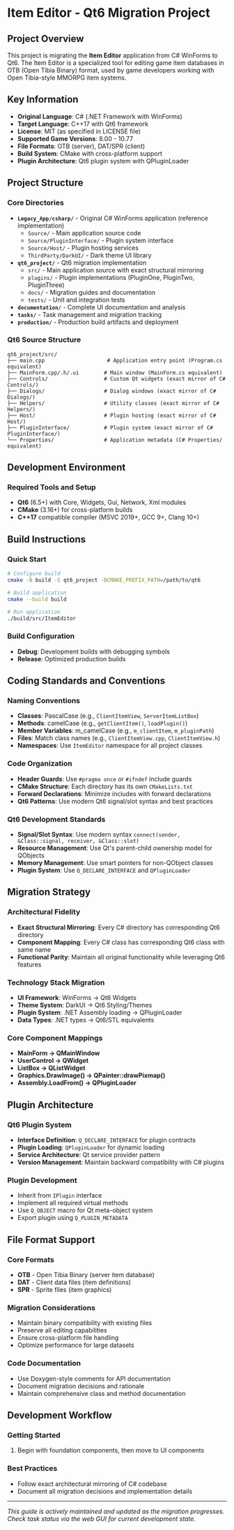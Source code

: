# Item Editor - Qt6 Migration Project

## Project Overview

This project is migrating the **Item Editor** application from C# WinForms to Qt6. The Item Editor is a specialized tool for editing game item databases in OTB (Open Tibia Binary) format, used by game developers working with Open Tibia-style MMORPG item systems.

## Key Information

- **Original Language**: C# (.NET Framework with WinForms)
- **Target Language**: C++17 with Qt6 framework
- **License**: MIT (as specified in LICENSE file)
- **Supported Game Versions**: 8.00 - 10.77
- **File Formats**: OTB (server), DAT/SPR (client)
- **Build System**: CMake with cross-platform support
- **Plugin Architecture**: Qt6 plugin system with QPluginLoader

## Project Structure

### Core Directories
- **`Legacy_App/csharp/`** - Original C# WinForms application (reference implementation)
  - `Source/` - Main application source code
  - `Source/PluginInterface/` - Plugin system interface
  - `Source/Host/` - Plugin hosting services
  - `ThirdParty/DarkUI/` - Dark theme UI library
- **`qt6_project/`** - Qt6 migration implementation
  - `src/` - Main application source with exact structural mirroring
  - `plugins/` - Plugin implementations (PluginOne, PluginTwo, PluginThree)
  - `docs/` - Migration guides and documentation
  - `tests/` - Unit and integration tests
- **`documentation/`** - Complete UI documentation and analysis
- **`tasks/`** - Task management and migration tracking
- **`production/`** - Production build artifacts and deployment

### Qt6 Source Structure
```
qt6_project/src/
├── main.cpp                    # Application entry point (Program.cs equivalent)
├── MainForm.cpp/.h/.ui        # Main window (MainForm.cs equivalent)
├── Controls/                  # Custom Qt widgets (exact mirror of C# Controls/)
├── Dialogs/                   # Dialog windows (exact mirror of C# Dialogs/)
├── Helpers/                   # Utility classes (exact mirror of C# Helpers/)
├── Host/                      # Plugin hosting (exact mirror of C# Host/)
├── PluginInterface/           # Plugin system (exact mirror of C# PluginInterface/)
└── Properties/                # Application metadata (C# Properties/ equivalent)
```

## Development Environment

### Required Tools and Setup
- **Qt6** (6.5+) with Core, Widgets, Gui, Network, Xml modules
- **CMake** (3.16+) for cross-platform builds
- **C++17** compatible compiler (MSVC 2019+, GCC 9+, Clang 10+)


## Build Instructions

### Quick Start
```bash
# Configure build
cmake -B build -S qt6_project -DCMAKE_PREFIX_PATH=/path/to/qt6

# Build application
cmake --build build

# Run application
./build/src/ItemEditor
```

### Build Configuration
- **Debug**: Development builds with debugging symbols
- **Release**: Optimized production builds

## Coding Standards and Conventions

### Naming Conventions
- **Classes**: PascalCase (e.g., `ClientItemView`, `ServerItemListBox`)
- **Methods**: camelCase (e.g., `getClientItem()`, `loadPlugin()`)
- **Member Variables**: m_camelCase (e.g., `m_clientItem`, `m_pluginPath`)
- **Files**: Match class names (e.g., `ClientItemView.cpp`, `ClientItemView.h`)
- **Namespaces**: Use `ItemEditor` namespace for all project classes

### Code Organization
- **Header Guards**: Use `#pragma once` or `#ifndef` include guards
- **CMake Structure**: Each directory has its own `CMakeLists.txt`
- **Forward Declarations**: Minimize includes with forward declarations
- **Qt6 Patterns**: Use modern Qt6 signal/slot syntax and best practices

### Qt6 Development Standards
- **Signal/Slot Syntax**: Use modern syntax `connect(sender, &Class::signal, receiver, &Class::slot)`
- **Resource Management**: Use Qt's parent-child ownership model for QObjects
- **Memory Management**: Use smart pointers for non-QObject classes
- **Plugin System**: Use `Q_DECLARE_INTERFACE` and `QPluginLoader`

## Migration Strategy

### Architectural Fidelity
- **Exact Structural Mirroring**: Every C# directory has corresponding Qt6 directory
- **Component Mapping**: Every C# class has corresponding Qt6 class with same name
- **Functional Parity**: Maintain all original functionality while leveraging Qt6 features

### Technology Stack Migration
- **UI Framework**: WinForms → Qt6 Widgets
- **Theme System**: DarkUI → Qt6 Styling/Themes
- **Plugin System**: .NET Assembly loading → QPluginLoader
- **Data Types**: .NET types → Qt6/STL equivalents

### Core Component Mappings
- **MainForm → QMainWindow**
- **UserControl → QWidget**
- **ListBox → QListWidget**
- **Graphics.DrawImage() → QPainter::drawPixmap()**
- **Assembly.LoadFrom() → QPluginLoader**

## Plugin Architecture

### Qt6 Plugin System
- **Interface Definition**: `Q_DECLARE_INTERFACE` for plugin contracts
- **Plugin Loading**: `QPluginLoader` for dynamic loading
- **Service Architecture**: Qt service provider pattern
- **Version Management**: Maintain backward compatibility with C# plugins

### Plugin Development
- Inherit from `IPlugin` interface
- Implement all required virtual methods
- Use `Q_OBJECT` macro for Qt meta-object system
- Export plugin using `Q_PLUGIN_METADATA`

## File Format Support

### Core Formats
- **OTB** - Open Tibia Binary (server item database)
- **DAT** - Client data files (item definitions)
- **SPR** - Sprite files (item graphics)

### Migration Considerations
- Maintain binary compatibility with existing files
- Preserve all editing capabilities
- Ensure cross-platform file handling
- Optimize performance for large datasets


### Code Documentation
- Use Doxygen-style comments for API documentation
- Document migration decisions and rationale
- Maintain comprehensive class and method documentation

## Development Workflow

### Getting Started
1. Begin with foundation components, then move to UI components

### Best Practices
- Follow exact architectural mirroring of C# codebase
- Document all migration decisions and implementation details

---

*This guide is actively maintained and updated as the migration progresses. Check task status via the web GUI for current development state.*
